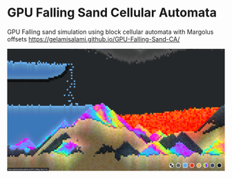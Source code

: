 # GPU Falling Sand Cellular Automata

GPU Falling sand simulation using block cellular automata with Margolus offsets
https://gelamisalami.github.io/GPU-Falling-Sand-CA/

<img src="screenshot-image.png">

